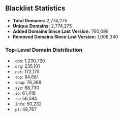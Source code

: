 ## Blacklist Statistics

- **Total Domains:** 2,774,275
- **Unique Domains:** 2,774,275
- **Added Domains Since Last Version:** 760,699
- **Removed Domains Since Last Version:** 1,008,340

### Top-Level Domain Distribution

-  `.com`: 1,230,720
-  `.org`: 235,101
-  `.net`: 172,175
-  `.top`: 84,681
-  `.shop`: 76,368
-  `.xyz`: 68,730
-  `.io`: 61,419
-  `.ru`: 56,584
-  `.info`: 50,232
-  `.pl`: 48,767
